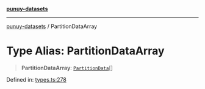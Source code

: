 [**punuy-datasets**](../README.md)

***

[punuy-datasets](../README.md) / PartitionDataArray

# Type Alias: PartitionDataArray

> **PartitionDataArray**: [`PartitionData`](PartitionData.md)[]

Defined in: [types.ts:278](https://github.com/andrefs/punuy-datasets/blob/dda288eec3ba19779f118a1bd93474926b981e6f/src/lib/types.ts#L278)
